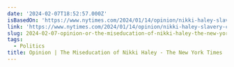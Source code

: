 ```yaml
---
date: '2024-02-07T18:52:57.000Z'
isBasedOn: 'https://www.nytimes.com/2024/01/14/opinion/nikki-haley-slavery-civil-war.html'
link: 'https://www.nytimes.com/2024/01/14/opinion/nikki-haley-slavery-civil-war.html'
slug: 2024-02-07-opinion-or-the-miseducation-of-nikki-haley-the-new-york-times
tags:
  - Politics
title: Opinion | The Miseducation of Nikki Haley - The New York Times
---
```


